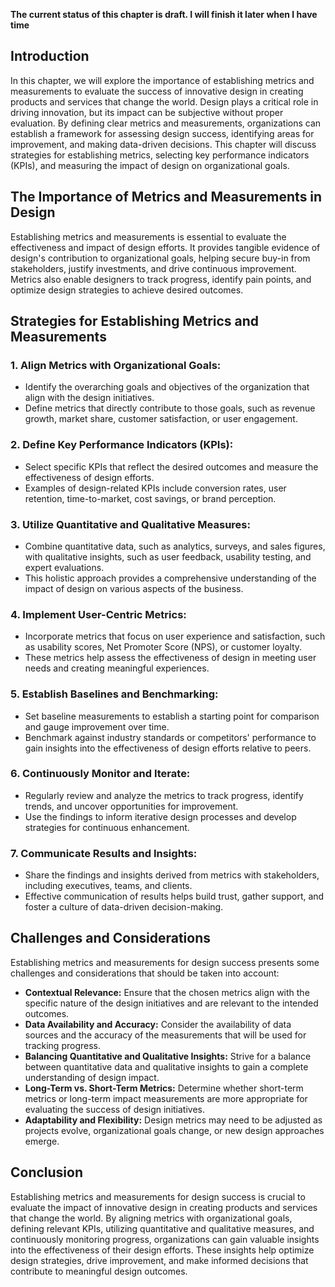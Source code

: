 **The current status of this chapter is draft. I will finish it later when I have time**

Introduction
------------

In this chapter, we will explore the importance of establishing metrics and measurements to evaluate the success of innovative design in creating products and services that change the world. Design plays a critical role in driving innovation, but its impact can be subjective without proper evaluation. By defining clear metrics and measurements, organizations can establish a framework for assessing design success, identifying areas for improvement, and making data-driven decisions. This chapter will discuss strategies for establishing metrics, selecting key performance indicators (KPIs), and measuring the impact of design on organizational goals.

The Importance of Metrics and Measurements in Design
----------------------------------------------------

Establishing metrics and measurements is essential to evaluate the effectiveness and impact of design efforts. It provides tangible evidence of design's contribution to organizational goals, helping secure buy-in from stakeholders, justify investments, and drive continuous improvement. Metrics also enable designers to track progress, identify pain points, and optimize design strategies to achieve desired outcomes.

Strategies for Establishing Metrics and Measurements
----------------------------------------------------

### 1. Align Metrics with Organizational Goals:

* Identify the overarching goals and objectives of the organization that align with the design initiatives.
* Define metrics that directly contribute to those goals, such as revenue growth, market share, customer satisfaction, or user engagement.

### 2. Define Key Performance Indicators (KPIs):

* Select specific KPIs that reflect the desired outcomes and measure the effectiveness of design efforts.
* Examples of design-related KPIs include conversion rates, user retention, time-to-market, cost savings, or brand perception.

### 3. Utilize Quantitative and Qualitative Measures:

* Combine quantitative data, such as analytics, surveys, and sales figures, with qualitative insights, such as user feedback, usability testing, and expert evaluations.
* This holistic approach provides a comprehensive understanding of the impact of design on various aspects of the business.

### 4. Implement User-Centric Metrics:

* Incorporate metrics that focus on user experience and satisfaction, such as usability scores, Net Promoter Score (NPS), or customer loyalty.
* These metrics help assess the effectiveness of design in meeting user needs and creating meaningful experiences.

### 5. Establish Baselines and Benchmarking:

* Set baseline measurements to establish a starting point for comparison and gauge improvement over time.
* Benchmark against industry standards or competitors' performance to gain insights into the effectiveness of design efforts relative to peers.

### 6. Continuously Monitor and Iterate:

* Regularly review and analyze the metrics to track progress, identify trends, and uncover opportunities for improvement.
* Use the findings to inform iterative design processes and develop strategies for continuous enhancement.

### 7. Communicate Results and Insights:

* Share the findings and insights derived from metrics with stakeholders, including executives, teams, and clients.
* Effective communication of results helps build trust, gather support, and foster a culture of data-driven decision-making.

Challenges and Considerations
-----------------------------

Establishing metrics and measurements for design success presents some challenges and considerations that should be taken into account:

* **Contextual Relevance:** Ensure that the chosen metrics align with the specific nature of the design initiatives and are relevant to the intended outcomes.
* **Data Availability and Accuracy:** Consider the availability of data sources and the accuracy of the measurements that will be used for tracking progress.
* **Balancing Quantitative and Qualitative Insights:** Strive for a balance between quantitative data and qualitative insights to gain a complete understanding of design impact.
* **Long-Term vs. Short-Term Metrics:** Determine whether short-term metrics or long-term impact measurements are more appropriate for evaluating the success of design initiatives.
* **Adaptability and Flexibility:** Design metrics may need to be adjusted as projects evolve, organizational goals change, or new design approaches emerge.

Conclusion
----------

Establishing metrics and measurements for design success is crucial to evaluate the impact of innovative design in creating products and services that change the world. By aligning metrics with organizational goals, defining relevant KPIs, utilizing quantitative and qualitative measures, and continuously monitoring progress, organizations can gain valuable insights into the effectiveness of their design efforts. These insights help optimize design strategies, drive improvement, and make informed decisions that contribute to meaningful design outcomes.
